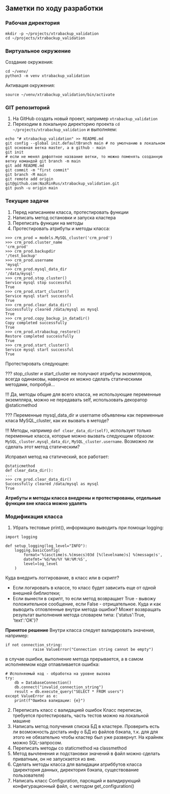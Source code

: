 ## Заметки по ходу разработки
### Рабочая директория
```
mkdir -p ~/projects/xtrabackup_validation
cd ~/projects/xtrabackup_validation
```
### Виртуальное окружение
Создание окружения:
```
cd ~/venv/
python3 -m venv xtrabackup_validation
```
Активация окружения:
```
source ~/venv/xtrabackup_validation/bin/activate
```
### GIT репозиторий
1. На GitHub создать новый проект, например `xtrabackup_validation`
2. Переходим в локальную директорию проекта `cd ~/projects/xtrabackup_validation` и выполняем:
```
echo "# xtrabackup_validation" >> README.md
git config --global init.defaultBranch main # по умолчанию в локальном git основная ветка master, а в github - main
git init
# если не менял дефолтное название ветки, то можно поменять созданную ветку командой git branch -m main
git add README.md
git commit -m "first commit"
git branch -M main
git remote add origin git@github.com:NazRinRus/xtrabackup_validation.git
git push -u origin main
```
### Текущие задачи
1. Перед написанием класса, протестировать функции
2. Написать метод остановки и запуска кластера
3. Переписать функции на методы
4. Протестировать атрибуты и методы класса:
```
>>> crm_prod = models.MySQL_cluster('crm_prod')
>>> crm_prod.cluster_name
'crm_prod'
>>> crm_prod.backupdir
'/test_backup'
>>> crm_prod.username
'mysql'
>>> crm_prod.mysql_data_dir
'/data/mysql'
>>> crm_prod.stop_cluster()
Service mysql stop successful
True
>>> crm_prod.start_cluster()
Service mysql start successful
True
>>> crm_prod.clear_data_dir()
Successfully cleared /data/mysql as mysql
True
>>> crm_prod.copy_backup_in_datadir()
Copy completed successfully
True
>>> crm_prod.xtrabackup_restore()
Restore completed successfully
True
>>> crm_prod.start_cluster()
Service mysql start successful
True
```
Протестировать следующее:

??? stop_cluster и start_cluster не получают атрибуты экземпляров, всегда одинаковы, наверное их можно сделать статическими методами, попробуй...

!!! Да, методы общие для всего класса, не использующие переменные экземпляра, можно не передавать self, использовать декоратор @staticmethod

??? Переменные mysql_data_dir и username объявлены как переменные класа MySQL_cluster, как их вызвать в методе?

!!! Методы, например `def clear_data_dir(self)`, использует только переменные класса, которые можно вызвать следующим образом: `MySQL_cluster.mysql_data_dir`, `MySQL_cluster.username`. Возможно ли сделать этот метод статическим?

Исправил метод на статический, все работает:
```
@staticmethod
def clear_data_dir():
...
>>> crm_prod.clear_data_dir()
Successfully cleared /data/mysql as mysql
True
```
**Атрибуты и методы класса внедрены и протестированы, отдельные функции вне класса можно удалять**
### Модификация класса
1. Убрать тестовые print(), информацию выводить при помощи logging:
```
import logging

def setup_logging(log_level="INFO"):
    logging.basicConfig(
        format='%(asctime)s.%(msecs)03d [%(levelname)s] %(message)s',
        datefmt='%d/%m/%Y %H:%M:%S',
        level=log_level
    )
```
Куда внедрить логгирование, в класс или в скрипт?
- Если логировать в классе, то класс будет зависить еще от одной внешней библиотеки;
- Если вынести в скрипт, то если метод возвращает True - вывожу положительное сообщение, если False - отрицательное. Куда и как выводить отловленные внутри метода ошибки? Может возвращать результат выполнения метода словарем типа: {'status':True, 'text':'OK'}?

**Принятое решение**
Внутри класса следует валидировать значения, например:
```
if not connection_string:
            raise ValueError("Connection string cannot be empty")
```
в случае ошибки, выполнение метода прерывается, а в самом исполняемом коде отлавливается ошибка:
```
# Исполняемый код - обработка на уровне вызова
try:
    db = DatabaseConnection()
    db.connect("invalid_connection_string")
    result = db.execute_query("SELECT * FROM users")
except ValueError as e:
    print(f"Ошибка валидации: {e}")
```
2. Переписать класс с валидацией ошибок
Класс переписан, требуется протестировать, часть тестов можно на локальной машине
3. Написать метод получения списка БД в кластере. Проверить есть ли возможность достать инфу о БД из файлов бэкапа, т.к. для для этого не обязательно чтобы кластер был уже развернут. На крайняк можно SQL-запросом.
4. Переписать методы со staticmethod на classmethod
5. Метод вычленения и подстановки значений в файл можно сделать приватным, он не запускается из вне.
6. Сделать методы класса для валидации атриббутов класса (директория данных, директория бэкапа, существование пользователя)
7. Написать класс Configuration, парсящий и валидирующий конфигурационный файл, с методом get_configuration()
